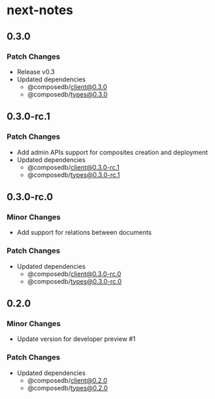 # next-notes

## 0.3.0

### Patch Changes

- Release v0.3
- Updated dependencies
  - @composedb/client@0.3.0
  - @composedb/types@0.3.0

## 0.3.0-rc.1

### Patch Changes

- Add admin APIs support for composites creation and deployment
- Updated dependencies
  - @composedb/client@0.3.0-rc.1
  - @composedb/types@0.3.0-rc.1

## 0.3.0-rc.0

### Minor Changes

- Add support for relations between documents

### Patch Changes

- Updated dependencies
  - @composedb/client@0.3.0-rc.0
  - @composedb/types@0.3.0-rc.0

## 0.2.0

### Minor Changes

- Update version for developer preview #1

### Patch Changes

- Updated dependencies
  - @composedb/client@0.2.0
  - @composedb/types@0.2.0
